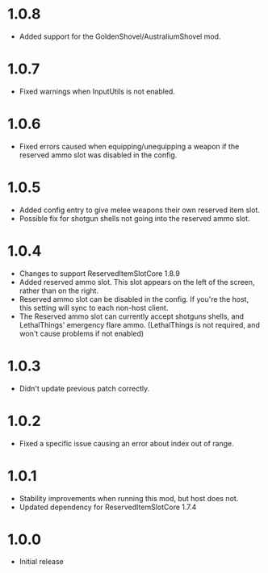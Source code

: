 # 1.0.8
+ Added support for the GoldenShovel/AustraliumShovel mod.
# 1.0.7
+ Fixed warnings when InputUtils is not enabled.
# 1.0.6
+ Fixed errors caused when equipping/unequipping a weapon if the reserved ammo slot was disabled in the config.
# 1.0.5
+ Added config entry to give melee weapons their own reserved item slot.
+ Possible fix for shotgun shells not going into the reserved ammo slot.
# 1.0.4
+ Changes to support ReservedItemSlotCore 1.8.9
+ Added reserved ammo slot. This slot appears on the left of the screen, rather than on the right.
+ Reserved ammo slot can be disabled in the config. If you're the host, this setting will sync to each non-host client.
+ The Reserved ammo slot can currently accept shotguns shells, and LethalThings' emergency flare ammo. (LethalThings is not required, and won't cause problems if not enabled)
# 1.0.3
+ Didn't update previous patch correctly.
# 1.0.2
+ Fixed a specific issue causing an error about index out of range.
# 1.0.1
+ Stability improvements when running this mod, but host does not.
+ Updated dependency for ReservedItemSlotCore 1.7.4
# 1.0.0
+ Initial release